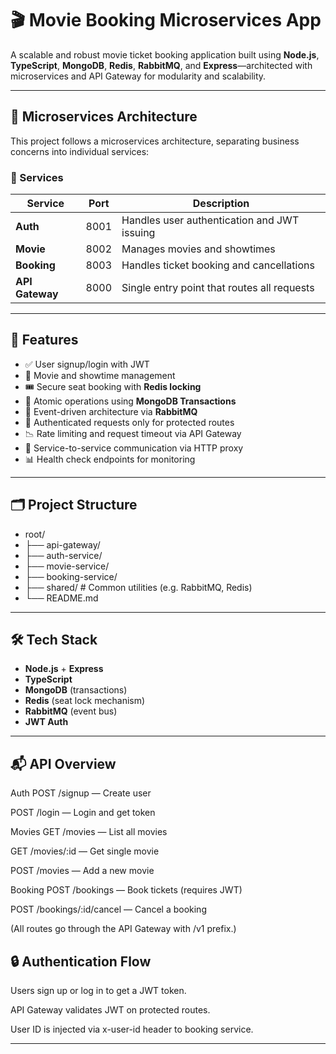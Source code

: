 # 🎬 Movie Booking Microservices App

A scalable and robust movie ticket booking application built using **Node.js**, **TypeScript**, **MongoDB**, **Redis**, **RabbitMQ**, and **Express**—architected with microservices and API Gateway for modularity and scalability.

---

## 🧱 Microservices Architecture

This project follows a microservices architecture, separating business concerns into individual services:

### 🔧 Services

| Service         | Port  | Description                                  |
|----------------|-------|----------------------------------------------|
| **Auth**       | 8001  | Handles user authentication and JWT issuing  |
| **Movie**      | 8002  | Manages movies and showtimes                 |
| **Booking**    | 8003  | Handles ticket booking and cancellations     |
| **API Gateway**| 8000  | Single entry point that routes all requests  |

---

## 🚀 Features

- ✅ User signup/login with JWT
- 🎥 Movie and showtime management
- 🎟️ Secure seat booking with **Redis locking**
- 🔁 Atomic operations using **MongoDB Transactions**
- 🧵 Event-driven architecture via **RabbitMQ**
- 🔐 Authenticated requests only for protected routes
- 📉 Rate limiting and request timeout via API Gateway
- 📡 Service-to-service communication via HTTP proxy
- 📊 Health check endpoints for monitoring

---

## 🗂 Project Structure

- root/
- ├── api-gateway/
- ├── auth-service/
- ├── movie-service/
- ├── booking-service/
- ├── shared/ # Common utilities (e.g. RabbitMQ, Redis)
- └── README.md

---

## 🛠️ Tech Stack

- **Node.js** + **Express**
- **TypeScript**
- **MongoDB** (transactions)
- **Redis** (seat lock mechanism)
- **RabbitMQ** (event bus)
- **JWT Auth**
  
---

## 📬 API Overview
Auth
POST /signup — Create user

POST /login — Login and get token

Movies
GET /movies — List all movies

GET /movies/:id — Get single movie

POST /movies — Add a new movie

Booking
POST /bookings — Book tickets (requires JWT)

POST /bookings/:id/cancel — Cancel a booking

(All routes go through the API Gateway with /v1 prefix.)

## 🔒 Authentication Flow
Users sign up or log in to get a JWT token.

API Gateway validates JWT on protected routes.

User ID is injected via x-user-id header to booking service.

-----

